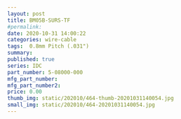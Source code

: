 ```yaml
---
layout: post
title: BM05B-SURS-TF
#permalink: 
date: 2020-10-31 14:00:22
categories: wire-cable
tags:  0.8mm Pitch (.031")
summary: 
published: true 
series: IDC
part_number: 5-08000-000
mfg_part_number: 
mfg_part_number2: 
price: 0.00
thumb_img: static/202010/464-thumb-20201031140054.jpg
small_img: static/202010/464-20201031140054.jpg
---
```



